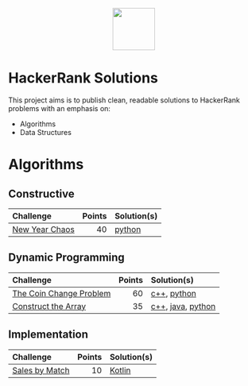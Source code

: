 <p align="center">
<a href="https://www.hackerrank.com">
        <img height=85 src="https://d3keuzeb2crhkn.cloudfront.net/hackerrank/assets/styleguide/logo_wordmark-f5c5eb61ab0a154c3ed9eda24d0b9e31.svg">
    </a>
</p>

# HackerRank Solutions

This project aims is to publish clean, readable solutions to HackerRank problems
with an emphasis on: 
- Algorithms
- Data Structures

# Algorithms

## Constructive

| Challenge                        | Points | Solution(s)                     |
|:---------------------------------|-------:|:--------------------------------|
| [New Year Chaos][new-year-chaos] |     40 | [python][new-year-chaos py] |

[new-year-chaos]: https://www.hackerrank.com/challenges/new-year-chaos
[new-year-chaos py]: algorithm/constructive/new_year_chaos/solution.py

## Dynamic Programming
| Challenge                                | Points   | Solution(s)                                                       |
| :--------------------------------------- | -------: | :---------------------------------------------------------------- |
| [The Coin Change Problem][cn-chng]       | 60       | [c++][cn-chng cpp], [python][cn-chng py]                          |
| [Construct the Array][cons-arr]          | 35       | [c++][cons-arr cpp], [java][cons-arr java], [python][cons-arr py] |

[cn-chng]: https://www.hackerrank.com/challenges/coin-change
[cn-chng cpp]: algorithm/dynamic_programming/coin_change/solution.cpp
[cn-chng py]: algorithm/dynamic_programming/coin_change/solution.py

[cons-arr]: https://www.hackerrank.com/challenges/construct-the-array
[cons-arr cpp]: algorithm/dynamic_programming/construct_the_array/solution.cpp
[cons-arr java]: algorithm/dynamic_programming/construct_the_array/solution.java
[cons-arr py]: algorithm/dynamic_programming/construct_the_array/solution.py

## Implementation
| Challenge                        | Points | Solution(s)                 |
| :------------------------------- | -----: | :-------------------------- |
| [Sales by Match][sales-by-match] | 10     | [Kotlin][sales-by-match-kt] |

[sales-by-match]: https://www.hackerrank.com/challenges/sock-merchant
[sales-by-match-kt]: algorithm/implementation/sales_by_match/solution.kt
